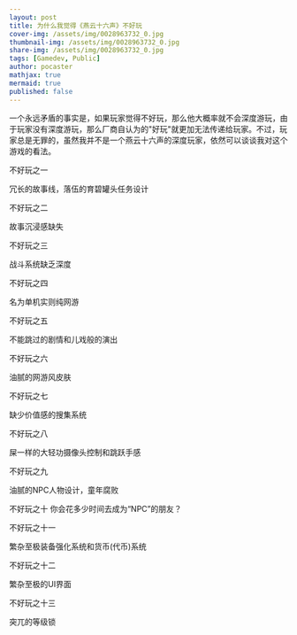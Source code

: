```yaml
---
layout: post
title: 为什么我觉得《燕云十六声》不好玩
cover-img: /assets/img/0028963732_0.jpg
thumbnail-img: /assets/img/0028963732_0.jpg
share-img: /assets/img/0028963732_0.jpg
tags: [Gamedev, Public]
author: pocaster
mathjax: true
mermaid: true 
published: false
---
```


一个永远矛盾的事实是，如果玩家觉得不好玩，那么他大概率就不会深度游玩，由于玩家没有深度游玩，那么厂商自认为的"好玩"就更加无法传递给玩家。不过，玩家总是无罪的，虽然我并不是一个燕云十六声的深度玩家，依然可以谈谈我对这个游戏的看法。

不好玩之一

冗长的故事线，落伍的育碧罐头任务设计

不好玩之二

故事沉浸感缺失

不好玩之三

战斗系统缺乏深度

不好玩之四

名为单机实则纯网游

不好玩之五

不能跳过的剧情和儿戏般的演出

不好玩之六

油腻的网游风皮肤

不好玩之七

缺少价值感的搜集系统

不好玩之八

屎一样的大轻功摄像头控制和跳跃手感

不好玩之九

油腻的NPC人物设计，童年腐败

不好玩之十
你会花多少时间去成为“NPC”的朋友？

不好玩之十一

繁杂至极装备强化系统和货币(代币)系统

不好玩之十二

繁杂至极的UI界面

不好玩之十三

突兀的等级锁










